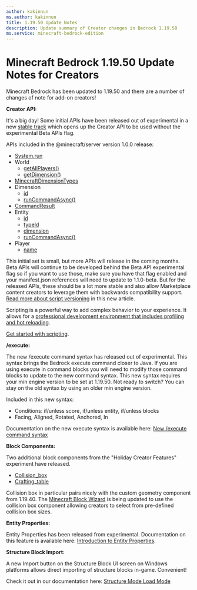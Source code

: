 ```yaml
---
author: kakinnun
ms.author: kakinnun
title: 1.19.50 Update Notes
description: Update summary of Creator changes in Bedrock 1.19.50
ms.service: minecraft-bedrock-edition
---
```

# Minecraft Bedrock 1.19.50 Update Notes for Creators

Minecraft Bedrock has been updated to 1.19.50 and there are a number of changes of note for add-on creators!

**Creator API:**

It's a big day! Some initial APIs have been released out of experimental in a new [stable track](./ScriptVersioning.md) which opens up the Creator API to be used without the experimental Beta APIs flag.

APIs included in the @minecraft/server version 1.0.0 release:

- [System.run](../ScriptAPI/minecraft/server/System.md#run)
- World
  - [getAllPlayers()](../ScriptAPI/minecraft/server/World.md#getallplayers)
  - [getDimension()](../ScriptAPI/minecraft/server/World.md#getdimension)
- [MinecraftDimensionTypes](../ScriptAPI/minecraft/server/MinecraftDimensionTypes.md)
- Dimension
  - [id](../ScriptAPI/minecraft/server/Dimension.md#id)
  - [runCommandAsync()](../ScriptAPI/minecraft/server/Dimension.md#runcommandasync)
- [CommandResult](../ScriptAPI/minecraft/server/CommandResult.md)
- Entity
  - [id](../ScriptAPI/minecraft/server/Entity.md#id)
  - [typeId](../ScriptAPI/minecraft/server/Entity.md#typeid)
  - [dimension](../ScriptAPI/minecraft/server/Entity.md#dimension)
  - [runCommandAsync()](../ScriptAPI/minecraft/server/Entity.md#runcommandasync)
- Player
  - [name](../ScriptAPI/minecraft/server/Player.md#name)

This initial set is small, but more APIs will release in the coming months. Beta APIs will continue to be developed behind the Beta API experimental flag so if you want to use those, make sure you have that flag enabled and your manifest.json references will need to update to 1.1.0-beta. But for the released APIs, these should be a lot more stable and also allow Marketplace content creators to leverage them with backwards compatibility support. [Read more about script versioning](./ScriptVersioning.md) in this new article.

Scripting is a powerful way to add complex behavior to your experience. It allows for a [professional development environment that includes profiling and hot reloading](./ScriptDeveloperTools.md).

[Get started with scripting](https://aka.ms/startwithmcscript).

**/execute:**

The new /execute command syntax has released out of experimental. This syntax brings the Bedrock execute command closer to Java. If you are using execute in command blocks you will need to modify those command blocks to update to the new command syntax. This new syntax requires your min engine version to be set at 1.19.50. Not ready to switch? You can stay on the old syntax by using an older min engine version.

Included in this new syntax:

- Conditions: if/unless score, if/unless entity, if/unless blocks
- Facing, Aligned, Rotated, Anchored, In

Documentation on the new execute syntax is available here: [New /execute command syntax](CommandsNewExecute.md)

**Block Components:**

Two additional block components from the "Holiday Creator Features" experiment have released.

- [Collision_box](../Reference/Content/BlockReference/Examples/BlockComponents/minecraftBlock_collision_box.md)
- [Crafting_table](../Reference/Content/BlockReference/Examples/BlockComponents/minecraftBlock_crafting_table.md)

Collision box in particular pairs nicely with the custom geometry component from 1.19.40. The [Minecraft Block Wizard](MinecraftBlockWizard.md) is being updated to use the collision box component allowing creators to select from pre-defined collision box sizes.

**Entity Properties:**

Entity Properties has been released from experimental. Documentation on this feature is available here: [Introduction to Entity Properties](IntroductionToEntityProperties.md).

**Structure Block Import:**

A new Import button on the Structure Block UI screen on Windows platforms allows direct importing of structure blocks in-game. Convenient!

Check it out in our documentation here: [Structure Mode Load Mode](IntroductionToStructureBlocks.md#load-mode)
